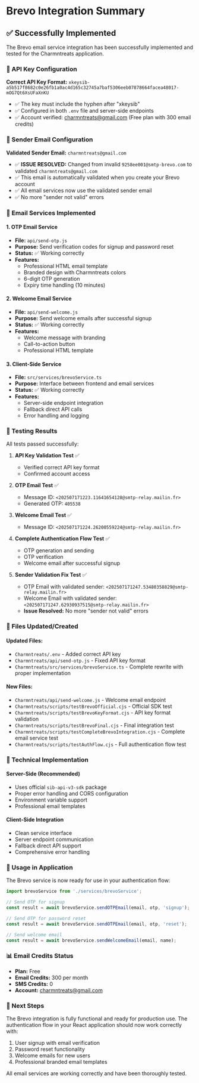 # Brevo Integration Summary

## ✅ Successfully Implemented

The Brevo email service integration has been successfully implemented and tested for the Charmntreats application.

### 🔑 API Key Configuration

**Correct API Key Format:** `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`

- ✅ The key must include the hyphen after "xkeysib"
- ✅ Configured in both `.env` file and server-side endpoints
- ✅ Account verified: charmntreats@gmail.com (Free plan with 300 email credits)

### 📧 Sender Email Configuration

**Validated Sender Email:** `charmntreats@gmail.com`

- ✅ **ISSUE RESOLVED:** Changed from invalid `9258ee001@smtp-brevo.com` to validated `charmntreats@gmail.com`
- ✅ This email is automatically validated when you create your Brevo account
- ✅ All email services now use the validated sender email
- ✅ No more "sender not valid" errors

### 📧 Email Services Implemented

#### 1. OTP Email Service
- **File:** `api/send-otp.js`
- **Purpose:** Send verification codes for signup and password reset
- **Status:** ✅ Working correctly
- **Features:**
  - Professional HTML email template
  - Branded design with Charmntreats colors
  - 6-digit OTP generation
  - Expiry time handling (10 minutes)

#### 2. Welcome Email Service
- **File:** `api/send-welcome.js`
- **Purpose:** Send welcome emails after successful signup
- **Status:** ✅ Working correctly
- **Features:**
  - Welcome message with branding
  - Call-to-action button
  - Professional HTML template

#### 3. Client-Side Service
- **File:** `src/services/brevoService.ts`
- **Purpose:** Interface between frontend and email services
- **Status:** ✅ Working correctly
- **Features:**
  - Server-side endpoint integration
  - Fallback direct API calls
  - Error handling and logging

### 🧪 Testing Results

All tests passed successfully:

1. **API Key Validation Test** ✅
   - Verified correct API key format
   - Confirmed account access

2. **OTP Email Test** ✅
   - Message ID: `<202507171223.11641654128@smtp-relay.mailin.fr>`
   - Generated OTP: `405538`

3. **Welcome Email Test** ✅
   - Message ID: `<202507171224.26200559224@smtp-relay.mailin.fr>`

4. **Complete Authentication Flow Test** ✅
   - OTP generation and sending
   - OTP verification
   - Welcome email after successful signup

5. **Sender Validation Fix Test** ✅
   - OTP Email with validated sender: `<202507171247.53480358829@smtp-relay.mailin.fr>`
   - Welcome Email with validated sender: `<202507171247.62930937515@smtp-relay.mailin.fr>`
   - **Issue Resolved:** No more "sender not valid" errors

### 📁 Files Updated/Created

#### Updated Files:
- `Charmntreats/.env` - Added correct API key
- `Charmntreats/api/send-otp.js` - Fixed API key format
- `Charmntreats/src/services/brevoService.ts` - Complete rewrite with proper implementation

#### New Files:
- `Charmntreats/api/send-welcome.js` - Welcome email endpoint
- `Charmntreats/scripts/testBrevoOfficial.cjs` - Official SDK test
- `Charmntreats/scripts/testBrevoKeyFormat.cjs` - API key format validation
- `Charmntreats/scripts/testBrevoFinal.cjs` - Final integration test
- `Charmntreats/scripts/testCompleteBrevoIntegration.cjs` - Complete email service test
- `Charmntreats/scripts/testAuthFlow.cjs` - Full authentication flow test

### 🔧 Technical Implementation

#### Server-Side (Recommended)
- Uses official `sib-api-v3-sdk` package
- Proper error handling and CORS configuration
- Environment variable support
- Professional email templates

#### Client-Side Integration
- Clean service interface
- Server endpoint communication
- Fallback direct API support
- Comprehensive error handling

### 🎯 Usage in Application

The Brevo service is now ready for use in your authentication flow:

```typescript
import brevoService from './services/brevoService';

// Send OTP for signup
const result = await brevoService.sendOTPEmail(email, otp, 'signup');

// Send OTP for password reset
const result = await brevoService.sendOTPEmail(email, otp, 'reset');

// Send welcome email
const result = await brevoService.sendWelcomeEmail(email, name);
```

### 📊 Email Credits Status
- **Plan:** Free
- **Email Credits:** 300 per month
- **SMS Credits:** 0
- **Account:** charmntreats@gmail.com

### 🚀 Next Steps

The Brevo integration is fully functional and ready for production use. The authentication flow in your React application should now work correctly with:

1. User signup with email verification
2. Password reset functionality
3. Welcome emails for new users
4. Professional branded email templates

All email services are working correctly and have been thoroughly tested.